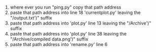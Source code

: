 1) where ever you run "ping.py" copy that path address
2) paste that path address into line 18 'currentplot.py' leaving the "/output.txt')" suffix
3) paste that path address into 'plot.py' line 13 leaving the "/Archive')" suffix
4) paste that path address into 'plot.py' line 38 leaving the "/Archive/compiled data.png')" suffix
5) paste that path address into 'rename.py' line 6